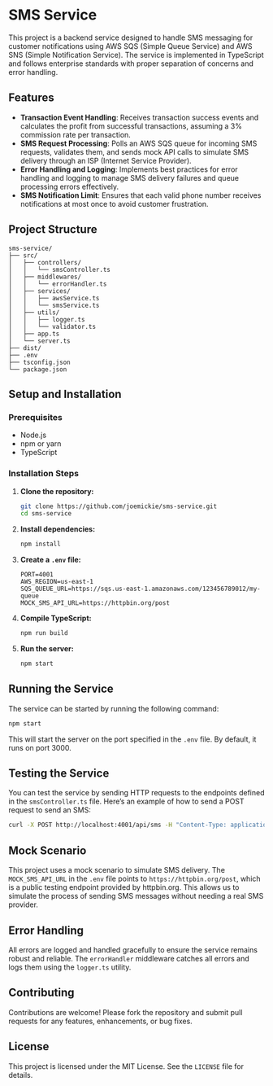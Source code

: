 # SMS Service

This project is a backend service designed to handle SMS messaging for customer notifications using AWS SQS (Simple Queue Service) and AWS SNS (Simple Notification Service). The service is implemented in TypeScript and follows enterprise standards with proper separation of concerns and error handling.

## Features

- **Transaction Event Handling**: Receives transaction success events and calculates the profit from successful transactions, assuming a 3% commission rate per transaction.
- **SMS Request Processing**: Polls an AWS SQS queue for incoming SMS requests, validates them, and sends mock API calls to simulate SMS delivery through an ISP (Internet Service Provider).
- **Error Handling and Logging**: Implements best practices for error handling and logging to manage SMS delivery failures and queue processing errors effectively.
- **SMS Notification Limit**: Ensures that each valid phone number receives notifications at most once to avoid customer frustration.

## Project Structure

```
sms-service/
├── src/
│   ├── controllers/
│   │   └── smsController.ts
│   ├── middlewares/
│   │   └── errorHandler.ts
│   ├── services/
│   │   ├── awsService.ts
│   │   └── smsService.ts
│   ├── utils/
│   │   ├── logger.ts
│   │   └── validator.ts
│   ├── app.ts
│   └── server.ts
├── dist/
├── .env
├── tsconfig.json
└── package.json
```

## Setup and Installation

### Prerequisites

- Node.js
- npm or yarn
- TypeScript

### Installation Steps

1. **Clone the repository:**
   ```bash
   git clone https://github.com/joemickie/sms-service.git
   cd sms-service
   ```

2. **Install dependencies:**
   ```bash
   npm install
   ```

3. **Create a `.env` file:**
   ```plaintext
   PORT=4001
   AWS_REGION=us-east-1
   SQS_QUEUE_URL=https://sqs.us-east-1.amazonaws.com/123456789012/my-queue
   MOCK_SMS_API_URL=https://httpbin.org/post
   ```

4. **Compile TypeScript:**
   ```bash
   npm run build
   ```

5. **Run the server:**
   ```bash
   npm start
   ```

## Running the Service

The service can be started by running the following command:

```bash
npm start
```

This will start the server on the port specified in the `.env` file. By default, it runs on port 3000.

## Testing the Service

You can test the service by sending HTTP requests to the endpoints defined in the `smsController.ts` file. Here’s an example of how to send a POST request to send an SMS:

```bash
curl -X POST http://localhost:4001/api/sms -H "Content-Type: application/json" -d '{"phoneNumber": "+2349036249762", "message": "Hello, this is a test message."}'
```

## Mock Scenario

This project uses a mock scenario to simulate SMS delivery. The `MOCK_SMS_API_URL` in the `.env` file points to `https://httpbin.org/post`, which is a public testing endpoint provided by httpbin.org. This allows us to simulate the process of sending SMS messages without needing a real SMS provider.

## Error Handling

All errors are logged and handled gracefully to ensure the service remains robust and reliable. The `errorHandler` middleware catches all errors and logs them using the `logger.ts` utility.

## Contributing

Contributions are welcome! Please fork the repository and submit pull requests for any features, enhancements, or bug fixes.

## License

This project is licensed under the MIT License. See the `LICENSE` file for details.